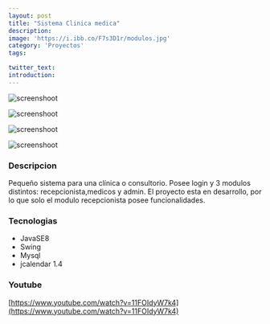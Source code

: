 ```yaml
---
layout: post
title: "Sistema Clinica medica"
description: 
image: 'https://i.ibb.co/F7s3D1r/modulos.jpg'
category: 'Proyectos'
tags:

twitter_text: 
introduction: 
---
```

![screenshoot](https://i.ibb.co/9vC95cZ/login.jpg)

![screenshoot](https://i.ibb.co/xLFjQH8/pacientes.jpg)

![screenshoot](https://i.ibb.co/sjS3RbT/turnos.jpg)

![screenshoot](https://i.ibb.co/8Mhrcb2/admin.jpg)


### Descripcion
Pequeño sistema para una clínica o consultorio. Posee login y 3 modulos distintos: recepcionista,medicos y admin. El proyecto esta en desarrollo, por lo que solo el modulo recepcionista posee funcionalidades.




### Tecnologias

* JavaSE8
* Swing
* Mysql
* jcalendar 1.4

### Youtube

[https://www.youtube.com/watch?v=11FOIdyW7k4](https://www.youtube.com/watch?v=11FOIdyW7k4)

